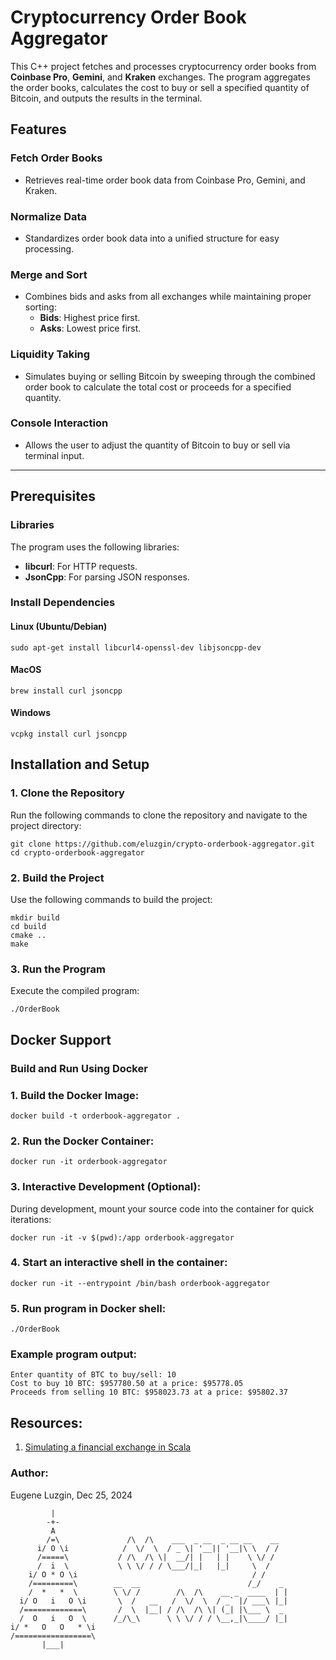 # Cryptocurrency Order Book Aggregator

This C++ project fetches and processes cryptocurrency order books from **Coinbase Pro**, **Gemini**, and **Kraken** exchanges. The program aggregates the order books, calculates the cost to buy or sell a specified quantity of Bitcoin, and outputs the results in the terminal.

## Features

### Fetch Order Books
- Retrieves real-time order book data from Coinbase Pro, Gemini, and Kraken.

### Normalize Data
- Standardizes order book data into a unified structure for easy processing.

### Merge and Sort
- Combines bids and asks from all exchanges while maintaining proper sorting:
    - **Bids**: Highest price first.
    - **Asks**: Lowest price first.

### Liquidity Taking
- Simulates buying or selling Bitcoin by sweeping through the combined order book to calculate the total cost or proceeds for a specified quantity.

### Console Interaction
- Allows the user to adjust the quantity of Bitcoin to buy or sell via terminal input.

---

## Prerequisites

### Libraries
The program uses the following libraries:
- **libcurl**: For HTTP requests.
- **JsonCpp**: For parsing JSON responses.

### Install Dependencies

#### Linux (Ubuntu/Debian)
```
sudo apt-get install libcurl4-openssl-dev libjsoncpp-dev
```
#### MacOS
```
brew install curl jsoncpp
```
#### Windows
```
vcpkg install curl jsoncpp
```

## Installation and Setup
### 1. Clone the Repository
Run the following commands to clone the repository and navigate to the project directory:
```
git clone https://github.com/eluzgin/crypto-orderbook-aggregator.git
cd crypto-orderbook-aggregator
```

### 2. Build the Project
Use the following commands to build the project:
```
mkdir build
cd build
cmake ..
make
```

### 3. Run the Program
Execute the compiled program:
```
./OrderBook
```

## Docker Support
### Build and Run Using Docker
### 1. Build the Docker Image:
```
docker build -t orderbook-aggregator .
```
### 2. Run the Docker Container:
```
docker run -it orderbook-aggregator
```
### 3. Interactive Development (Optional): 
During development, mount your source code into the container for quick iterations:
```
docker run -it -v $(pwd):/app orderbook-aggregator
```
### 4. Start an interactive shell in the container:
```
docker run -it --entrypoint /bin/bash orderbook-aggregator
```
### 5. Run program in Docker shell:
```
./OrderBook
```

### Example program output:
```
Enter quantity of BTC to buy/sell: 10
Cost to buy 10 BTC: $957780.50 at a price: $95778.05
Proceeds from selling 10 BTC: $958023.73 at a price: $95802.37
```


## Resources:
1. [Simulating a financial exchange in Scala](https://falconair.github.io/2015/01/05/financial-exchange.html)

### Author:
Eugene Luzgin, Dec 25, 2024  
````
         |
        -+-
         A
        /=\               /\  /\    ___  _ __  _ __ __    __
      i/ O \i            /  \/  \  / _ \| '__|| '__|\ \  / /
      /=====\           / /\  /\ \|  __/| |   | |    \ \/ /
      /  i  \           \ \ \/ / / \___/|_|   |_|     \  /
    i/ O * O \i                                       / /
    /=========\        __  __                        /_/    _
    /  *   *  \        \ \/ /        /\  /\    __ _  ____  | |
  i/ O   i   O \i       \  /   __   /  \/  \  / _` |/ ___\ |_|
  /=============\       /  \  |__| / /\  /\ \| (_| |\___ \  _
  /  O   i   O  \      /_/\_\      \ \ \/ / / \__,_|\____/ |_|
i/ *   O   O   * \i
/=================\
       |___|
````
